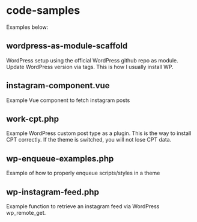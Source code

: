 # code-samples
Examples below:

## wordpress-as-module-scaffold
WordPress setup using the official WordPress github repo as module. Update WordPress version via tags. This is how I usually install WP.

## instagram-component.vue
Example Vue component to fetch instagram posts

## work-cpt.php
Example WordPress custom post type as a plugin. This is the way to install CPT correctly. If the theme is switched, you will not lose CPT data.

## wp-enqueue-examples.php
Example of how to properly enqueue scripts/styles in a theme

## wp-instagram-feed.php
Example function to retrieve an instagram feed via WordPress wp_remote_get.